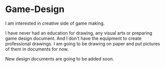 # Game-Design
I am interested in creative side of game making.

I have never had an education for drawing, any visual arts or preparing game design document. And I don't have the equipment to create professional drawings.
I am going to be drawing on paper and put pictures of them in documents for now.

New design documents are going to be added soon.
